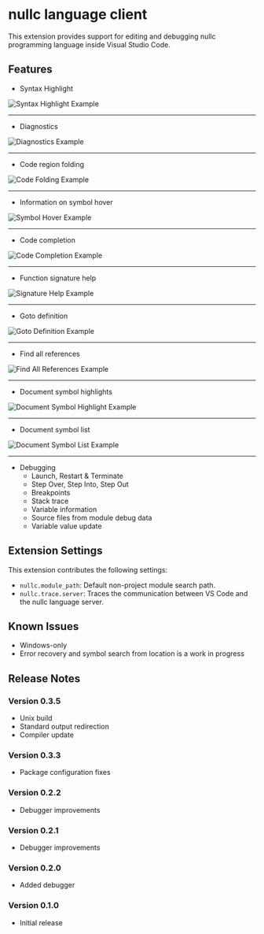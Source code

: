 # nullc language client

This extension provides support for editing and debugging nullc programming language inside Visual Studio Code.

## Features

* Syntax Highlight

![Syntax Highlight Example](vscode/nullc_lang_client/img/example_coloring.png)

---
* Diagnostics

![Diagnostics Example](vscode/nullc_lang_client/img/example_diagnostics.png)

---
* Code region folding

![Code Folding Example](vscode/nullc_lang_client/img/example_folding.png)

---
* Information on symbol hover

![Symbol Hover Example](vscode/nullc_lang_client/img/example_hovers.png)

---
* Code completion

![Code Completion Example](vscode/nullc_lang_client/img/example_completion.png)

---
* Function signature help

![Signature Help Example](vscode/nullc_lang_client/img/example_signature.png)

---
* Goto definition

![Goto Definition Example](vscode/nullc_lang_client/img/example_definition.png)

---
* Find all references

![Find All References Example](vscode/nullc_lang_client/img/example_references.png)

---
* Document symbol highlights

![Document Symbol Highlight Example](vscode/nullc_lang_client/img/example_highlight.png)

---
* Document symbol list

![Document Symbol List Example](vscode/nullc_lang_client/img/example_symbols.png)

---
* Debugging
    * Launch, Restart & Terminate
    * Step Over, Step Into, Step Out
    * Breakpoints
    * Stack trace
    * Variable information
    * Source files from module debug data
    * Variable value update

## Extension Settings

This extension contributes the following settings:

* `nullc.module_path`: Default non-project module search path.
* `nullc.trace.server`: Traces the communication between VS Code and the nullc language server.

## Known Issues

* Windows-only
* Error recovery and symbol search from location is a work in progress 

## Release Notes

### Version 0.3.5
* Unix build
* Standard output redirection
* Compiler update

### Version 0.3.3
* Package configuration fixes

### Version 0.2.2
* Debugger improvements

### Version 0.2.1
* Debugger improvements

### Version 0.2.0
* Added debugger

### Version 0.1.0
* Initial release
